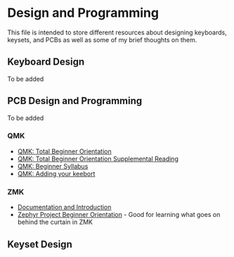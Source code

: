 # Design and Programming

This file is intended to store different resources about designing keyboards, keysets, and PCBs as well as some of my brief thoughts on them.

## Keyboard Design

To be added

## PCB Design and Programming

To be added

### QMK

- [QMK: Total Beginner Orientation](https://docs.qmk.fm/newbs)
- [QMK: Total Beginner Orientation Supplemental Reading](https://docs.qmk.fm/newbs_learn_more_resources)
- [QMK: Beginner Syllabus](https://docs.qmk.fm/syllabus)
- [QMK: Adding your keebort](https://docs.qmk.fm/porting_your_keyboard_to_qmk)

### ZMK

- [Documentation and Introduction](https://zmk.dev/docs)
- [Zephyr Project Beginner Orientation](https://docs.zephyrproject.org/latest/develop/getting_started/index.html) - Good for learning what goes on behind the curtain in ZMK

## Keyset Design
